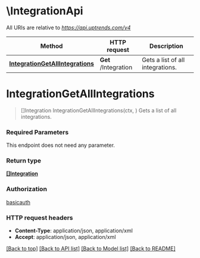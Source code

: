 # \IntegrationApi

All URIs are relative to *https://api.uptrends.com/v4*

Method | HTTP request | Description
------------- | ------------- | -------------
[**IntegrationGetAllIntegrations**](IntegrationApi.md#IntegrationGetAllIntegrations) | **Get** /Integration | Gets a list of all integrations.


# **IntegrationGetAllIntegrations**
> []Integration IntegrationGetAllIntegrations(ctx, )
Gets a list of all integrations.

### Required Parameters
This endpoint does not need any parameter.

### Return type

[**[]Integration**](Integration.md)

### Authorization

[basicauth](../README.md#basicauth)

### HTTP request headers

 - **Content-Type**: application/json, application/xml
 - **Accept**: application/json, application/xml

[[Back to top]](#) [[Back to API list]](../README.md#documentation-for-api-endpoints) [[Back to Model list]](../README.md#documentation-for-models) [[Back to README]](../README.md)

